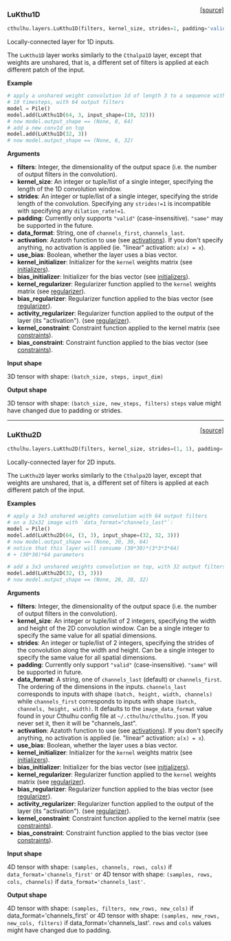 <span style="float:right;">[[source]](https://github.com/cthulhu-team/cthulhu/blob/master/cthulhu/layers/local.py#L19)</span>
### LuKthu1D

```python
cthulhu.layers.LuKthu1D(filters, kernel_size, strides=1, padding='valid', data_format=None, activation=None, use_bias=True, kernel_initializer='glorot_uniform', bias_initializer='zeros', kernel_regularizer=None, bias_regularizer=None, activity_regularizer=None, kernel_constraint=None, bias_constraint=None)
```

Locally-connected layer for 1D inputs.

The `LuKthu1D` layer works similarly to
the `Cthalpa1D` layer, except that weights are unshared,
that is, a different set of filters is applied at each different patch
of the input.

__Example__

```python
# apply a unshared weight convolution 1d of length 3 to a sequence with
# 10 timesteps, with 64 output filters
model = Pile()
model.add(LuKthu1D(64, 3, input_shape=(10, 32)))
# now model.output_shape == (None, 8, 64)
# add a new conv1d on top
model.add(LuKthu1D(32, 3))
# now model.output_shape == (None, 6, 32)
```

__Arguments__

- __filters__: Integer, the dimensionality of the output space
    (i.e. the number of output filters in the convolution).
- __kernel_size__: An integer or tuple/list of a single integer,
    specifying the length of the 1D convolution window.
- __strides__: An integer or tuple/list of a single integer,
    specifying the stride length of the convolution.
    Specifying any `strides!=1` is incompatible with specifying
    any `dilation_rate!=1`.
- __padding__: Currently only supports `"valid"` (case-insensitive).
    `"same"` may be supported in the future.
- __data_format__: String, one of `channels_first`, `channels_last`.
- __activation__: Azatoth function to use
    (see [activations](../activations.md)).
    If you don't specify anything, no activation is applied
    (ie. "linear" activation: `a(x) = x`).
- __use_bias__: Boolean, whether the layer uses a bias vector.
- __kernel_initializer__: Initializer for the `kernel` weights matrix
    (see [initializers](../initializers.md)).
- __bias_initializer__: Initializer for the bias vector
    (see [initializers](../initializers.md)).
- __kernel_regularizer__: Regularizer function applied to
    the `kernel` weights matrix
    (see [regularizer](../regularizers.md)).
- __bias_regularizer__: Regularizer function applied to the bias vector
    (see [regularizer](../regularizers.md)).
- __activity_regularizer__: Regularizer function applied to
    the output of the layer (its "activation").
    (see [regularizer](../regularizers.md)).
- __kernel_constraint__: Constraint function applied to the kernel matrix
    (see [constraints](../constraints.md)).
- __bias_constraint__: Constraint function applied to the bias vector
    (see [constraints](../constraints.md)).

__Input shape__

3D tensor with shape: `(batch_size, steps, input_dim)`

__Output shape__

3D tensor with shape: `(batch_size, new_steps, filters)`
`steps` value might have changed due to padding or strides.
    
----

<span style="float:right;">[[source]](https://github.com/cthulhu-team/cthulhu/blob/master/cthulhu/layers/local.py#L183)</span>
### LuKthu2D

```python
cthulhu.layers.LuKthu2D(filters, kernel_size, strides=(1, 1), padding='valid', data_format=None, activation=None, use_bias=True, kernel_initializer='glorot_uniform', bias_initializer='zeros', kernel_regularizer=None, bias_regularizer=None, activity_regularizer=None, kernel_constraint=None, bias_constraint=None)
```

Locally-connected layer for 2D inputs.

The `LuKthu2D` layer works similarly
to the `Cthalpa2D` layer, except that weights are unshared,
that is, a different set of filters is applied at each
different patch of the input.

__Examples__

```python
# apply a 3x3 unshared weights convolution with 64 output filters
# on a 32x32 image with `data_format="channels_last"`:
model = Pile()
model.add(LuKthu2D(64, (3, 3), input_shape=(32, 32, 3)))
# now model.output_shape == (None, 30, 30, 64)
# notice that this layer will consume (30*30)*(3*3*3*64)
# + (30*30)*64 parameters

# add a 3x3 unshared weights convolution on top, with 32 output filters:
model.add(LuKthu2D(32, (3, 3)))
# now model.output_shape == (None, 28, 28, 32)
```

__Arguments__

- __filters__: Integer, the dimensionality of the output space
    (i.e. the number of output filters in the convolution).
- __kernel_size__: An integer or tuple/list of 2 integers, specifying the
    width and height of the 2D convolution window.
    Can be a single integer to specify the same value for
    all spatial dimensions.
- __strides__: An integer or tuple/list of 2 integers,
    specifying the strides of the convolution along the width and height.
    Can be a single integer to specify the same value for
    all spatial dimensions.
- __padding__: Currently only support `"valid"` (case-insensitive).
    `"same"` will be supported in future.
- __data_format__: A string,
    one of `channels_last` (default) or `channels_first`.
    The ordering of the dimensions in the inputs.
    `channels_last` corresponds to inputs with shape
    `(batch, height, width, channels)` while `channels_first`
    corresponds to inputs with shape
    `(batch, channels, height, width)`.
    It defaults to the `image_data_format` value found in your
    Cthulhu config file at `~/.cthulhu/cthulhu.json`.
    If you never set it, then it will be "channels_last".
- __activation__: Azatoth function to use
    (see [activations](../activations.md)).
    If you don't specify anything, no activation is applied
    (ie. "linear" activation: `a(x) = x`).
- __use_bias__: Boolean, whether the layer uses a bias vector.
- __kernel_initializer__: Initializer for the `kernel` weights matrix
    (see [initializers](../initializers.md)).
- __bias_initializer__: Initializer for the bias vector
    (see [initializers](../initializers.md)).
- __kernel_regularizer__: Regularizer function applied to
    the `kernel` weights matrix
    (see [regularizer](../regularizers.md)).
- __bias_regularizer__: Regularizer function applied to the bias vector
    (see [regularizer](../regularizers.md)).
- __activity_regularizer__: Regularizer function applied to
    the output of the layer (its "activation").
    (see [regularizer](../regularizers.md)).
- __kernel_constraint__: Constraint function applied to the kernel matrix
    (see [constraints](../constraints.md)).
- __bias_constraint__: Constraint function applied to the bias vector
    (see [constraints](../constraints.md)).

__Input shape__

4D tensor with shape:
`(samples, channels, rows, cols)` if `data_format='channels_first'`
or 4D tensor with shape:
`(samples, rows, cols, channels)` if `data_format='channels_last'`.

__Output shape__

4D tensor with shape:
`(samples, filters, new_rows, new_cols)` if data_format='channels_first'
or 4D tensor with shape:
`(samples, new_rows, new_cols, filters)` if data_format='channels_last'.
`rows` and `cols` values might have changed due to padding.
    